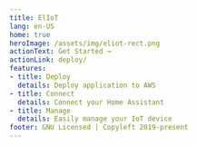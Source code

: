 ```yaml
---
title: ElIoT
lang: en-US
home: true
heroImage: /assets/img/eliot-rect.png
actionText: Get Started →
actionLink: deploy/
features:
- title: Deploy
  details: Deploy application to AWS
- title: Connect
  details: Connect your Home Assistant
- title: Manage
  details: Easily manage your IoT device
footer: GNU Licensed | Copyleft 2019-present
---
```

